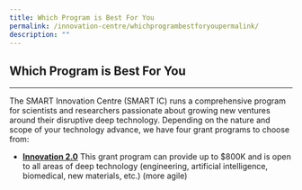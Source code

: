 ```yaml
---
title: Which Program is Best For You
permalink: /innovation-centre/whichprogrambestforyoupermalink/
description: ""
---
```

## Which Program is Best For You
-----------------------------
The SMART Innovation Centre (SMART IC) runs a comprehensive program for scientists and researchers passionate about growing new ventures around their disruptive deep technology. Depending on the nature and scope of your technology advance, we have four grant programs to choose from:

*   [**Innovation 2.0**](/innovation-centre/Our-Program/Innovation2permalink/) This grant program can provide up to $800K and is open to all areas of deep technology (engineering, artificial intelligence, biomedical, new materials, etc.) (more agile)